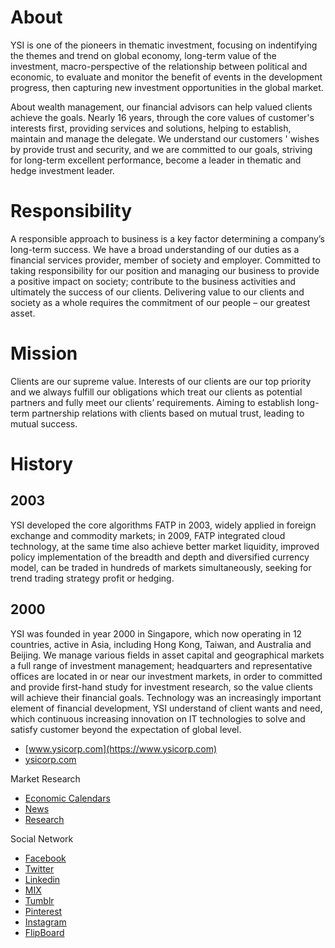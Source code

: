 # About

YSI is one of the pioneers in thematic investment, focusing on indentifying the themes and trend on global economy, long-term value of the investment, macro-perspective of the relationship between political and economic, to evaluate and monitor the benefit of events in the development progress, then capturing new investment opportunities in the global market.

About wealth management, our financial advisors can help valued clients achieve the goals. Nearly 16 years, through the core values of customer's interests first, providing services and solutions, helping to establish, maintain and manage the delegate. We understand our customers ' wishes by provide trust and security, and we are committed to our goals, striving for long-term excellent performance, become a leader in thematic and hedge investment leader.

# Responsibility

A responsible approach to business is a key factor determining a company’s long-term success. We have a broad understanding of our duties as a financial services provider, member of society and employer. Committed to taking responsibility for our position and managing our business to provide a positive impact on society; contribute to the business activities and ultimately the success of our clients. Delivering value to our clients and society as a whole requires the commitment of our people – our greatest asset.

# Mission

Clients are our supreme value. Interests of our clients are our top priority and we always fulfill our obligations which treat our clients as potential partners and fully meet our clients’ requirements. Aiming to establish long-term partnership relations with clients based on mutual trust, leading to mutual success.

# History

## 2003

YSI developed the core algorithms FATP in 2003, widely applied in foreign exchange and commodity markets; in 2009, FATP integrated cloud technology, at the same time also achieve better market liquidity, improved policy implementation of the breadth and depth and diversified currency model, can be traded in hundreds of markets simultaneously, seeking for trend trading strategy profit or hedging.

## 2000

YSI was founded in year 2000 in Singapore, which now operating in 12 countries, active in Asia, including Hong Kong, Taiwan, and Australia and Beijing. We manage various fields in asset capital and geographical markets a full range of investment management; headquarters and representative offices are located in or near our investment markets, in order to committed and provide first-hand study for investment research, so the value clients will achieve their financial goals. Technology was an increasingly important element of financial development, YSI understand of client wants and need, which continuous increasing innovation on IT technologies to solve and satisfy customer beyond the expectation of global level.

- [www.ysicorp.com](https://www.ysicorp.com)
- [ysicorp.com](https://ysicorp.com)

Market Research

- [Economic Calendars](https://www.ysicorp.com/latest/calendars)
- [News](https://www.ysicorp.com/latest/news)
- [Research](https://www.ysicorp.com/latest/research)

Social Network

- [Facebook](https://www.facebook.com/ysicorp)
- [Twitter](https://twitter.com/YSICorp)
- [Linkedin](https://www.linkedin.com/company/ysicorp)
- [MIX](https://mix.com/ysicorp)
- [Tumblr](https://ysicorp.tumblr.com)
- [Pinterest](https://www.pinterest.com/ysicorp)
- [Instagram](https://www.instagram.com/ysicorporation)
- [FlipBoard](https://flipboard.com/@ysicorp)
